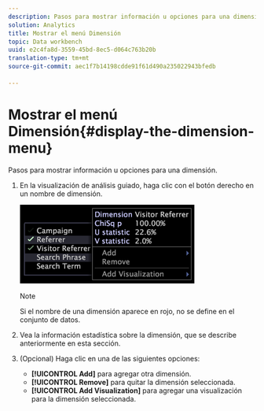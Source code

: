 ```yaml
---
description: Pasos para mostrar información u opciones para una dimensión.
solution: Analytics
title: Mostrar el menú Dimensión
topic: Data workbench
uuid: e2c4fa8d-3559-45bd-8ec5-d064c763b20b
translation-type: tm+mt
source-git-commit: aec1f7b14198cdde91f61d490a235022943bfedb

---
```



# Mostrar el menú Dimensión{#display-the-dimension-menu}

Pasos para mostrar información u opciones para una dimensión.

1. En la visualización de análisis guiado, haga clic con el botón derecho en un nombre de dimensión.

   ![Información sobre los pasos](assets/mnu_GuidedAnalysis.png)

   >[!NOTE]
   >
   >Si el nombre de una dimensión aparece en rojo, no se define en el conjunto de datos.

1. Vea la información estadística sobre la dimensión, que se describe anteriormente en esta sección.
1. (Opcional) Haga clic en una de las siguientes opciones:

   * **[!UICONTROL Add]** para agregar otra dimensión.
   * **[!UICONTROL Remove]** para quitar la dimensión seleccionada.
   * **[!UICONTROL Add Visualization]** para agregar una visualización para la dimensión seleccionada.

